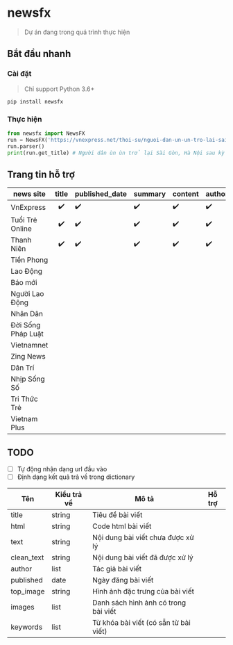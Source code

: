 # newsfx
> Dự án đang trong quá trình thực hiện

## Bắt đầu nhanh
### Cài đặt
> Chỉ support Python 3.6+
```
pip install newsfx
```

### Thực hiện
```python
from newsfx import NewsFX
run = NewsFX('https://vnexpress.net/thoi-su/nguoi-dan-un-un-tro-lai-sai-gon-ha-noi-sau-ky-nghi-le-3917122.html')
run.parser()
print(run.get_title) # Người dân ùn ùn trở lại Sài Gòn, Hà Nội sau kỳ nghỉ lễ
```

## Trang tin hỗ trợ

| news site          | title | published_date | summary | content | author | top_image |
|--------------------|:-----:|----------------|---------|---------|--------|-----------|
| VnExpress          | ✔️   |✔️               |✔️        |✔️        |✔️       |           |
| Tuổi Trẻ Online    | ✔️   |✔️               |✔️        |✔️        |✔️       |           |
| Thanh Niên         | ✔️   |✔️               |✔️        |✔️        |✔️       |           |
| Tiền Phong         |       |                |         |         |        |           |
| Lao Động           |       |                |         |         |        |           |
| Báo mới            |       |                |         |         |        |           |
| Người Lao Động     |       |                |         |         |        |           |
| Nhân Dân           |       |                |         |         |        |           |
| Đời Sống Pháp Luật |       |                |         |         |        |           |
| Vietnamnet         |       |                |         |         |        |           |
| Zing News          |       |                |         |         |        |           |
| Dân Trí            |       |                |         |         |        |           |
| Nhịp Sống Số       |       |                |         |         |        |           |
| Tri Thức Trẻ       |       |                |         |         |        |           |
| Vietnam Plus       |       |                |         |         |        |           |


## TODO
- [ ] Tự động nhận dạng url đầu vào
- [ ] Định dạng kết quả trả về trong dictionary

|     Tên    	| Kiểu trả về 	|                 Mô tả                 	| Hỗ trợ 	|
|------------	|-------------	|---------------------------------------	|:------:	|
| title      	|    string   	| Tiêu đề bài viết                      	|        	|
| html       	|    string   	| Code html bài viết                    	|        	|
| text       	|    string   	| Nội dung bài viết chưa được xử lý     	|        	|
| clean_text 	|    string   	| Nội dung bài viết đã được xử lý       	|        	|
| author     	|     list    	| Tác giả bài viết                      	|        	|
| published  	|     date    	| Ngày đăng bài viết                    	|        	|
| top_image  	|    string   	| Hình ảnh đặc trưng của bài viết       	|        	|
| images     	|     list    	| Danh sách hình ảnh có trong bài viết  	|        	|
| keywords   	|     list    	| Từ khóa bài viết (có sẵn từ bài viết) 	|        	|
